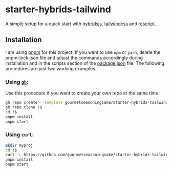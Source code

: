 # starter-hybrids-tailwind

A simple setup for a quick start with [hybridsjs](https://hybrids.js.org), [tailwindcss](https://tailwindcss.com) and [rescript](https://rescript-lang.org/).

## Installation

I am using [pnpm](https://pnpm.io/) for this project. If you want to use `npm` or `yarn`, delete the pnpm-lock.json file and adjust the commands accordingly during installation and in the scripts section of the [package.json](package.json) file. The following procedures are just two working examples.

### Using [`gh`](https://cli.github.com/):

Use this procedure if you want to create your own repo at the same time.

```zsh
gh repo create --template gourmetseasoningsake/starter-hybrids-tailwind --private myproj
gh repo clone !$
cd !$
pnpm install
pnpm start
```

### Using `curl`:

```zsh
mkdir myproj
cd !$
curl -L https://github.com/gourmetseasoningsake/starter-hybrids-tailwind/tarball/lab | tar --strip=1 -x
pnpm install
pnpm start
```
